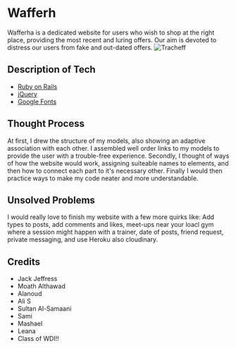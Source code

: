 # Wafferh
Wafferha is a dedicated website for users who wish to shop at the right place, providing the most recent and luring offers. Our aim is devoted to distress our users from fake and out-dated offers.
![Tracheff](https://image.ibb.co/ib6yVL/Screen-Shot-2018-11-14-at-10-26-14-AM.png)

## Description of Tech
- [Ruby on Rails](https://guides.rubyonrails.org/getting_started.html)
- [jQuery](https://code.jquery.com/)
- [Google Fonts](https://fonts.google.com/)

## Thought Process
At first, I drew the structure of my models, also showing an adaptive association with each other. I assembled well order links to my models to provide the user with a trouble-free experience. Secondly, I thought of ways of how the website would work, assigning suiteable names to elements, and then how to connect each part to it's necessary other. Finally I would then practice ways to make my code neater and more understandable.

## Unsolved Problems
I would really love to finish my website with a few more quirks like: Add types to posts, add comments and likes, meet-ups near your loacl gym where a session might happen with a trainer, date of posts, friend request, private messaging, and use Heroku also cloudinary. 

## Credits
- Jack Jeffress
- Moath Althawad
- Alanoud
- Ali S
- Sultan Al-Samaani
- Sami
- Mashael
- Leana
- Class of WDI!!